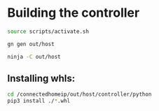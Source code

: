 
# Building the controller
```bash
source scripts/activate.sh

gn gen out/host

ninja -C out/host
```

## Installing whls:
```bash
cd /connectedhomeip/out/host/controller/python
pip3 install ./*.whl
```
